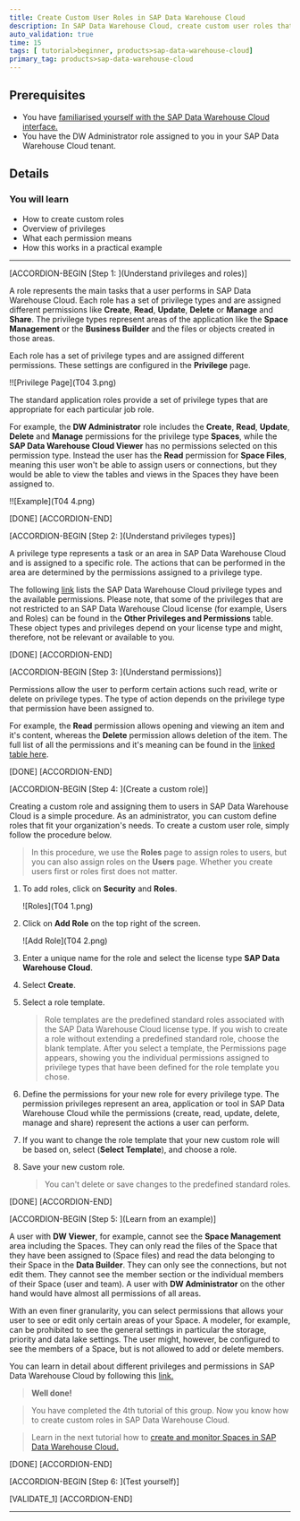 ```yaml
---
title: Create Custom User Roles in SAP Data Warehouse Cloud
description: In SAP Data Warehouse Cloud, create custom user roles that fit your organization's needs.
auto_validation: true
time: 15
tags: [ tutorial>beginner, products>sap-data-warehouse-cloud]
primary_tag: products>sap-data-warehouse-cloud
---
```


## Prerequisites
 - You have [familiarised yourself with the SAP Data Warehouse Cloud interface.](data-warehouse-cloud-2-interface)
 - You have the DW Administrator role assigned to you in your SAP Data Warehouse Cloud tenant.

## Details
### You will learn
  - How to create custom roles
  - Overview of privileges
  - What each permission means
  - How this works in a practical example

---
[ACCORDION-BEGIN [Step 1: ](Understand privileges and roles)]

A role represents the main tasks that a user performs in SAP Data Warehouse Cloud. Each role has a set of privilege types and are assigned different permissions like **Create**, **Read**, **Update**, **Delete** or **Manage** and **Share**. The privilege types represent areas of the application like the **Space Management** or the **Business Builder** and the files or objects created in those areas.

Each role has a set of privilege types and are assigned different permissions. These settings are configured in the **Privilege** page.

!![Privilege Page](T04 3.png)

The standard application roles provide a set of privilege types that are appropriate for each particular job role.

For example, the **DW Administrator** role includes the **Create**, **Read**, **Update**, **Delete** and **Manage** permissions for the privilege type **Spaces**, while the **SAP Data Warehouse Cloud Viewer** has no permissions selected on this permission type. Instead the user has the **Read** permission for **Space Files**, meaning this user won't be able to assign users or connections, but they would be able to view the tables and views in the Spaces they have been assigned to.

!![Example](T04 4.png)


[DONE]
[ACCORDION-END]

[ACCORDION-BEGIN [Step 2: ](Understand privileges types)]

A privilege type represents a task or an area in SAP Data Warehouse Cloud and is assigned to a specific role. The actions that can be performed in the area are determined by the permissions assigned to a privilege type.

The following [link](https://help.sap.com/viewer/9f804b8efa8043539289f42f372c4862/cloud/en-US/862b88eed50244049d41361ba3290456.html?q=Data%20Warehouse%20Cloud%20Privileges%20and%20Permissions) lists the SAP Data Warehouse Cloud privilege types and the available permissions. Please note, that some of the privileges that are not restricted to an SAP Data Warehouse Cloud license (for example, Users and Roles) can be found in the **Other Privileges and Permissions** table. These object types and privileges depend on your license type and might, therefore, not be relevant or available to you.


[DONE]
[ACCORDION-END]

[ACCORDION-BEGIN [Step 3: ](Understand permissions)]

Permissions allow the user to perform certain actions such read, write or delete on privilege types. The type of action depends on the privilege type that permission have been assigned to.

For example, the **Read** permission allows opening and viewing an item and it's content, whereas the **Delete** permission allows deletion of the item. The full list of all the permissions and it's meaning can be found in the [linked table here](https://help.sap.com/viewer/9f804b8efa8043539289f42f372c4862/cloud/en-US/862b88eed50244049d41361ba3290456.html?q=Data%20Warehouse%20Cloud%20Privileges%20and%20Permissions#loio1c4bf1ee5cdf4333807b22568ce0d874).

[DONE]
[ACCORDION-END]

[ACCORDION-BEGIN [Step 4: ](Create a custom role)]

Creating a custom role and assigning them to users in SAP Data Warehouse Cloud is a simple procedure. As an administrator, you can custom define roles that fit your organization's needs. To create a custom user role, simply follow the procedure below.

> In this procedure, we use the **Roles** page to assign roles to users, but you can also assign roles on the **Users** page. Whether you create users first or roles first does not matter.

1. To add roles, click on **Security** and **Roles**.

    ![Roles](T04 1.png)

2. Click on **Add Role** on the top right of the screen.

    ![Add Role](T04 2.png)

3. Enter a unique name for the role and select the license type **SAP Data Warehouse Cloud**.

4. Select **Create**.

5. Select a role template.

    > Role templates are the predefined standard roles associated with the SAP Data Warehouse Cloud license type. If you wish to create a role without extending a predefined standard role, choose the blank template. After you select a template, the Permissions page appears, showing you the individual permissions assigned to privilege types that have been defined for the role template you chose.

6. Define the permissions for your new role for every privilege type. The permission privileges represent an area, application or tool in SAP Data Warehouse Cloud while the permissions (create, read, update, delete, manage and share) represent the actions a user can perform.

7. If you want to change the role template that your new custom role will be based on, select (**Select Template**), and choose a role.  

8. Save your new custom role.

    > You can't delete or save changes to the predefined standard roles.


[DONE]
[ACCORDION-END]

[ACCORDION-BEGIN [Step 5: ](Learn from an example)]

A user with **DW Viewer**, for example, cannot see the **Space Management** area including the Spaces. They can only read the files of the Space that they have been assigned to (Space files) and read the data belonging to their Space in the **Data Builder**. They can only see the connections, but not edit them. They cannot see the member section or the individual members of their Space (user and team). A user with **DW Administrator** on the other hand would have almost all permissions of all areas.

With an even finer granularity, you can select permissions that allows your user to see or edit only certain areas of your Space. A modeler, for example, can be prohibited to see the general settings in particular the storage, priority and data lake settings. The user might, however, be configured to see the members of a Space, but is not allowed to add or delete members.


You can learn in detail about different privileges and permissions in SAP Data Warehouse Cloud by following this [link.](https://help.sap.com/viewer/9f804b8efa8043539289f42f372c4862/cloud/en-US/862b88eed50244049d41361ba3290456.html?q=Data%20Warehouse%20Cloud%20Privileges%20and%20Permissions#loio1c4bf1ee5cdf4333807b22568ce0d874)

>**Well done!**

> You have completed the 4th tutorial of this group. Now you know how to create custom roles in SAP Data Warehouse Cloud.

> Learn in the next tutorial how to [create and monitor Spaces in SAP Data Warehouse Cloud.](data-warehouse-cloud-4-spaces)

[DONE]
[ACCORDION-END]

[ACCORDION-BEGIN [Step 6: ](Test yourself)]

[VALIDATE_1]
[ACCORDION-END]


---
